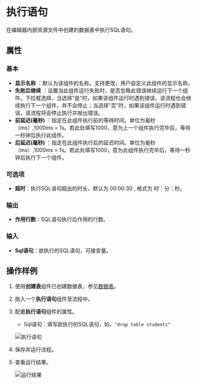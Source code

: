 # 执行语句

在编辑器内部资源文件中创建的数据表中执行SQL语句。

## 属性

### 基本

- **显示名称** ：默认为该组件的名称。支持更改，用户自定义此组件的显示名称。
- **失败后继续** ：设置当此组件运行失败时，是否忽略此错误继续运行下一个组件。下拉框选择，当选择"是"时，如果该组件运行时遇到错误，该流程也会继续执行下一个组件，并不会停止；当选择"否"时，如果该组件运行时遇到错误，该流程将会停止执行并抛出错误。
- **前延迟(毫秒)** ：指定在此组件执行前的等待时间。单位为毫秒（ms）,1000ms = 1s。若此处填写1000，意为上一个组件执行完毕后，等待一秒钟后执行此组件。
- **后延迟(毫秒)** ：指定在此组件执行后的延迟时间。单位为毫秒（ms）,1000ms = 1s。若此处填写1000，意为此组件执行完毕后，等待一秒钟后执行下一个组件。

### 可选项

- **超时**：执行SQL语句超出的时长，默认为 00:00:30 , 格式为 时：分：秒。

### 输出

- **作用行数**：SQL语句执行后作用的行数。

### 输入

- **Sql语句**：欲执行的SQL语句，可接变量。

## 操作样例

1. 使用**创建表**组件已创建数据表，参见[数据表](../Resource/createtable.md)。
2. 拖入一个**执行语句**组件至流程中。
3. 配置**执行语句**组件的属性。

   - Sql语句：填写欲执行的SQL语句，如，`"drop table students"`

    ![执行语句](https://docimages.blob.core.chinacloudapi.cn/images/Activities/executesql20210323.png)

4. 保存并运行流程。
5. 查看运行结果。

   ![运行结果](https://docimages.blob.core.chinacloudapi.cn/images/Activities/executesqlresult20210323.png)

